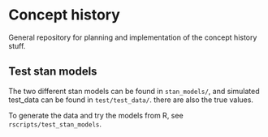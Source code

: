 # Concept history

General repository for planning and implementation of the concept history stuff.


## Test stan models

The two different stan models can be found in `stan_models/`, and simulated test_data can be found in `test/test_data/`. there are also the true values.

To generate the data and try the models from R, see `rscripts/test_stan_models`.
